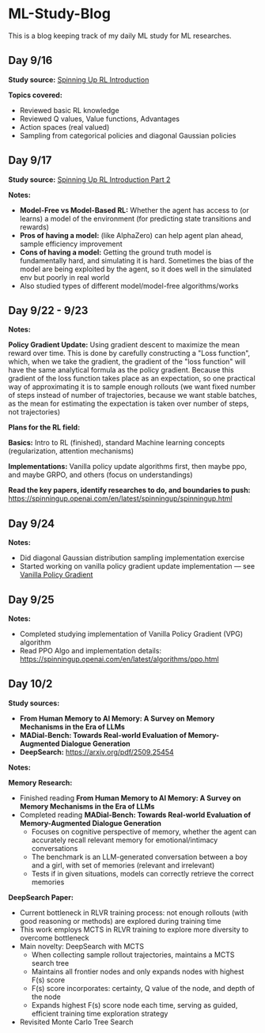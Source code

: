 # ML-Study-Blog
This is a blog keeping track of my daily ML study for ML researches.

## Day 9/16
**Study source:** [Spinning Up RL Introduction](https://spinningup.openai.com/en/latest/spinningup/rl_intro.html)

**Topics covered:**
- Reviewed basic RL knowledge
- Reviewed Q values, Value functions, Advantages
- Action spaces (real valued)
- Sampling from categorical policies and diagonal Gaussian policies

## Day 9/17
**Study source:** [Spinning Up RL Introduction Part 2](https://spinningup.openai.com/en/latest/spinningup/rl_intro2.html)

**Notes:**
- **Model-Free vs Model-Based RL:** Whether the agent has access to (or learns) a model of the environment (for predicting state transitions and rewards)
- **Pros of having a model:** (like AlphaZero) can help agent plan ahead, sample efficiency improvement
- **Cons of having a model:** Getting the ground truth model is fundamentally hard, and simulating it is hard. Sometimes the bias of the model are being exploited by the agent, so it does well in the simulated env but poorly in real world
- Also studied types of different model/model-free algorithms/works

## Day 9/22 - 9/23

**Notes:**

**Policy Gradient Update:** Using gradient descent to maximize the mean reward over time. This is done by carefully constructing a "Loss function", which, when we take the gradient, the gradient of the "loss function" will have the same analytical formula as the policy gradient. Because this gradient of the loss function takes place as an expectation, so one practical way of approximating it is to sample enough rollouts (we want fixed number of steps instead of number of trajectories, because we want stable batches, as the mean for estimating the expectation is taken over number of steps, not trajectories)

**Plans for the RL field:**

**Basics:** Intro to RL (finished), standard Machine learning concepts (regularization, attention mechanisms)

**Implementations:** Vanilla policy update algorithms first, then maybe ppo, and maybe GRPO, and others (focus on understandings)

**Read the key papers, identify researches to do, and boundaries to push:** https://spinningup.openai.com/en/latest/spinningup/spinningup.html

## Day 9/24
**Notes:**
- Did diagonal Gaussian distribution sampling implementation exercise
- Started working on vanilla policy gradient update implementation — see [Vanilla Policy Gradient](https://spinningup.openai.com/en/latest/algorithms/vpg.html)


## Day 9/25
**Notes:**
- Completed studying implementation of Vanilla Policy Gradient (VPG) algorithm
- Read PPO Algo and implementation details: https://spinningup.openai.com/en/latest/algorithms/ppo.html

## Day 10/2

**Study sources:** 
- **From Human Memory to AI Memory: A Survey on Memory Mechanisms in the Era of LLMs**
- **MADial-Bench: Towards Real-world Evaluation of Memory-Augmented Dialogue Generation**
- **DeepSearch:** https://arxiv.org/pdf/2509.25454

**Notes:**

**Memory Research:**
- Finished reading **From Human Memory to AI Memory: A Survey on Memory Mechanisms in the Era of LLMs**
- Completed reading **MADial-Bench: Towards Real-world Evaluation of Memory-Augmented Dialogue Generation**
  - Focuses on cognitive perspective of memory, whether the agent can accurately recall relevant memory for emotional/intimacy conversations
  - The benchmark is an LLM-generated conversation between a boy and a girl, with set of memories (relevant and irrelevant)
  - Tests if in given situations, models can correctly retrieve the correct memories

**DeepSearch Paper:**
- Current bottleneck in RLVR training process: not enough rollouts (with good reasoning or methods) are explored during training time
- This work employs MCTS in RLVR training to explore more diversity to overcome bottleneck
- Main novelty: DeepSearch with MCTS
  - When collecting sample rollout trajectories, maintains a MCTS search tree
  - Maintains all frontier nodes and only expands nodes with highest F(s) score
  - F(s) score incorporates: certainty, Q value of the node, and depth of the node
  - Expands highest F(s) score node each time, serving as guided, efficient training time exploration strategy
- Revisited Monte Carlo Tree Search



